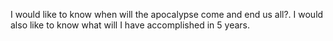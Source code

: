 I would like to know when will the apocalypse come and end us all?. I 
would also like to know what will I have accomplished in 5 years. 
